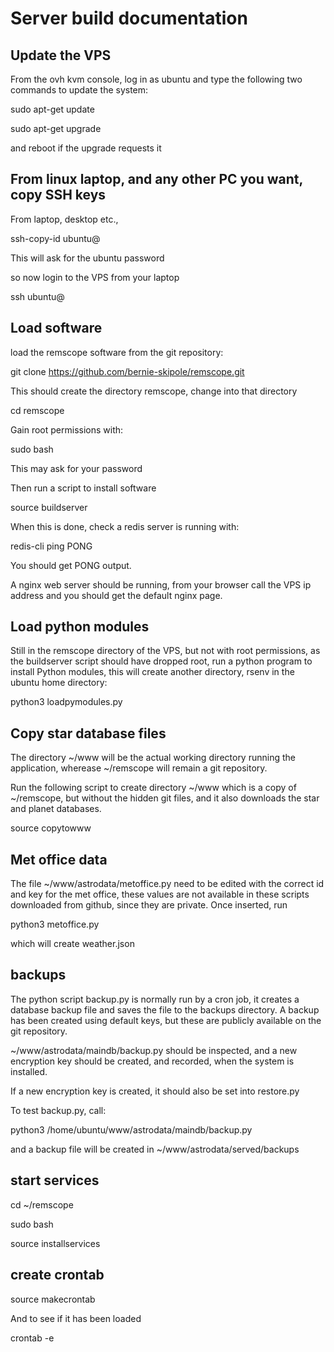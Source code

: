 # Server build documentation


## Update the VPS

From the ovh kvm console, log in as ubuntu and type the following two commands to update the system:

sudo apt-get update

sudo apt-get upgrade

and reboot if the upgrade requests it


## From linux laptop, and any other PC you want, copy SSH keys

From laptop, desktop etc.,

ssh-copy-id ubuntu@<ip address of VPS>

This will ask for the ubuntu password

so now login to the VPS from your laptop

ssh ubuntu@<ip address of VPS>

## Load software

load the remscope software from the git repository:

git clone https://github.com/bernie-skipole/remscope.git

This should create the directory remscope, change into that directory

cd remscope

Gain root permissions with:

sudo bash

This may ask for your password

Then run a script to install software

source buildserver

When this is done, check a redis server is running with:

redis-cli ping PONG

You should get PONG output.

A nginx web server should be running, from your browser call the VPS ip address and you should get the default nginx page.

## Load python modules

Still in the remscope directory of the VPS, but not with root permissions, as the buildserver script should have dropped root, run a python program to install Python modules, this will create another directory, rsenv in the ubuntu home directory:

python3 loadpymodules.py

## Copy star database files

The directory ~/www will be the actual working directory running the application, wherease ~/remscope will remain a git repository.

Run the following script to create directory ~/www which is a copy of ~/remscope, but without the hidden git files, and it also downloads the star and planet databases.

source copytowww


## Met office data

The file ~/www/astrodata/metoffice.py need to be edited with the correct id and key for the met office, these values are not available in these scripts downloaded from github, since they are private.  Once inserted, run

python3 metoffice.py

which will create weather.json


## backups

The python script backup.py is normally run by a cron job, it creates a database backup file and saves the file to the backups directory. A backup has been created using default keys, but these are publicly available on the git repository.

~/www/astrodata/maindb/backup.py should be inspected, and a new encryption key should be created, and recorded, when the system is installed.

If a new encryption key is created, it should also be set into restore.py

To test backup.py, call:

python3 /home/ubuntu/www/astrodata/maindb/backup.py

and a backup file will be created in ~/www/astrodata/served/backups


## start services

cd ~/remscope

sudo bash

source installservices


## create crontab

source makecrontab

And to see if it has been loaded

crontab -e













